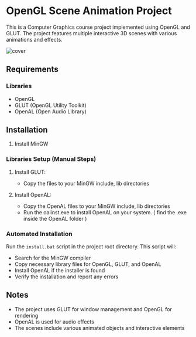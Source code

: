 # OpenGL Scene Animation Project

This is a Computer Graphics course project implemented using OpenGL and GLUT. The project features multiple interactive 3D scenes with various animations and effects.


![cover](https://github.com/user-attachments/assets/08adb760-ec46-497b-8728-37a539146e1b)

## Requirements

### Libraries
- OpenGL
- GLUT (OpenGL Utility Toolkit)
- OpenAL (Open Audio Library)

## Installation
1. Install MinGW

### Libraries Setup (Manual Steps)
1. Install GLUT:
   - Copy the files to your MinGW include, lib directories

2. Install OpenAL:
   - Copy the OpenAL files to your MinGW include, lib directories
   - Run the oalinst.exe to install OpenAL on your system. ( find the .exe inside the OpenAL folder )

### Automated Installation
Run the `install.bat` script in the project root directory. This script will:
- Search for the MinGW compiler
- Copy necessary library files for OpenGL, GLUT, and OpenAL
- Install OpenAL if the installer is found
- Verify the installation and report any errors

## Notes
- The project uses GLUT for window management and OpenGL for rendering
- OpenAL is used for audio effects
- The scenes include various animated objects and interactive elements 
